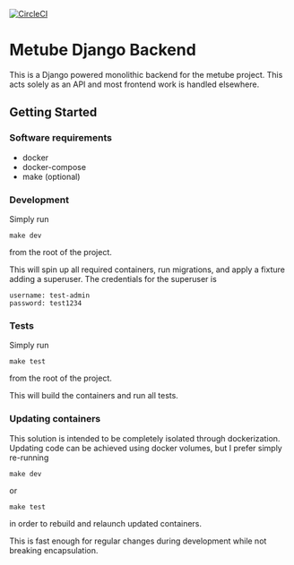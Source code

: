 [![CircleCI](https://circleci.com/gh/andreasfrisch/metube-django-backend.svg?style=svg)](https://circleci.com/gh/andreasfrisch/metube-django-backend)

# Metube Django Backend
This is a Django powered monolithic backend for the metube project.
This acts solely as an API and most frontend work is handled elsewhere.

## Getting Started

### Software requirements
* docker
* docker-compose
* make (optional)

### Development
Simply run

	make dev

from the root of the project.

This will spin up all required containers, run migrations, and apply a fixture adding a superuser.
The credentials for the superuser is

	username: test-admin
	password: test1234

### Tests
Simply run

	make test

from the root of the project.

This will build the containers and run all tests.

### Updating containers
This solution is intended to be completely isolated through dockerization.
Updating code can be achieved using docker volumes, but I prefer simply re-running

	make dev

or

	make test

in order to rebuild and relaunch updated containers.

This is fast enough for regular changes during development while not breaking encapsulation.
